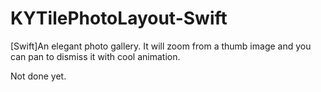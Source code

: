 # KYTilePhotoLayout-Swift
[Swift]An elegant photo gallery. It will zoom from a thumb image and you can pan to dismiss it with cool animation.

Not done yet.
